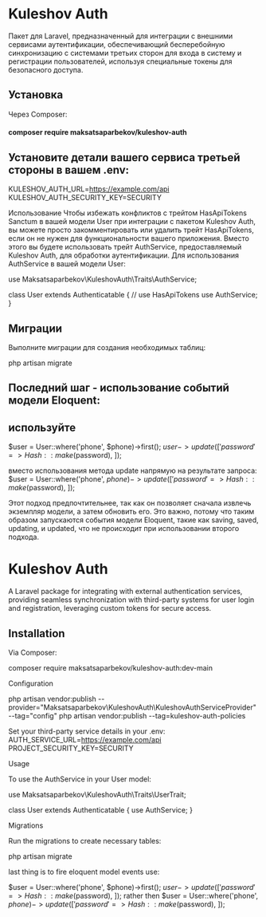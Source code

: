 
# Kuleshov Auth

Пакет для Laravel, предназначенный для интеграции с внешними сервисами аутентификации, обеспечивающий бесперебойную синхронизацию с системами третьих сторон для входа в систему и регистрации пользователей, используя специальные токены для безопасного доступа.

## Установка

Через Composer:

####  composer require maksatsaparbekov/kuleshov-auth


## Установите детали вашего сервиса третьей стороны в вашем .env:
KULESHOV_AUTH_URL=https://example.com/api
KULESHOV_AUTH_SECURITY_KEY=SECURITY

Использование
Чтобы избежать конфликтов с трейтом HasApiTokens Sanctum в вашей модели User при интеграции с пакетом Kuleshov Auth, вы можете просто закомментировать или удалить трейт HasApiTokens, если он не нужен для функциональности вашего приложения. Вместо этого вы будете использовать трейт AuthService, предоставляемый Kuleshov Auth, для обработки аутентификации. 
Для использования AuthService в вашей модели User:

use Maksatsaparbekov\KuleshovAuth\Traits\AuthService;

class User extends Authenticatable
{
//       use HasApiTokens
    use AuthService;
}


## Миграции

Выполните миграции для создания необходимых таблиц:

php artisan migrate

## Последний шаг - использование событий модели Eloquent:
## используйте

$user = User::where('phone', $phone)->first();
$user->update([
'password' => Hash::make($password),
]);

вместо использования метода update напрямую на результате запроса:
$user = User::where('phone', $phone)->update([
'password' => Hash::make($password),
]);

Этот подход предпочтительнее, так как он позволяет сначала извлечь экземпляр модели, а затем обновить его. Это важно, потому что таким образом запускаются события модели Eloquent, такие как saving, saved, updating, и updated, что не происходит при использовании второго подхода.
# Kuleshov Auth

A Laravel package for integrating with external authentication services, providing seamless synchronization with third-party systems for user login and registration, leveraging custom tokens for secure access.

## Installation

Via Composer:

composer require maksatsaparbekov/kuleshov-auth:dev-main


Configuration

php artisan vendor:publish --provider="Maksatsaparbekov\KuleshovAuth\KuleshovAuthServiceProvider" --tag="config"
php artisan vendor:publish --tag=kuleshov-auth-policies

Set your third-party service details in your .env:
AUTH_SERVICE_URL=https://example.com/api
PROJECT_SECURITY_KEY=SECURITY

Usage

To use the AuthService in your User model:

use Maksatsaparbekov\KuleshovAuth\Traits\UserTrait;

class User extends Authenticatable
{
    use AuthService;
}


Migrations

Run the migrations to create necessary tables:

php artisan migrate

last thing is to fire eloquent model events use:

$user = User::where('phone', $phone)->first();
$user->update([
'password' => Hash::make($password),
]);
rather then $user = User::where('phone', $phone)->update([
'password' => Hash::make($password),
]);
